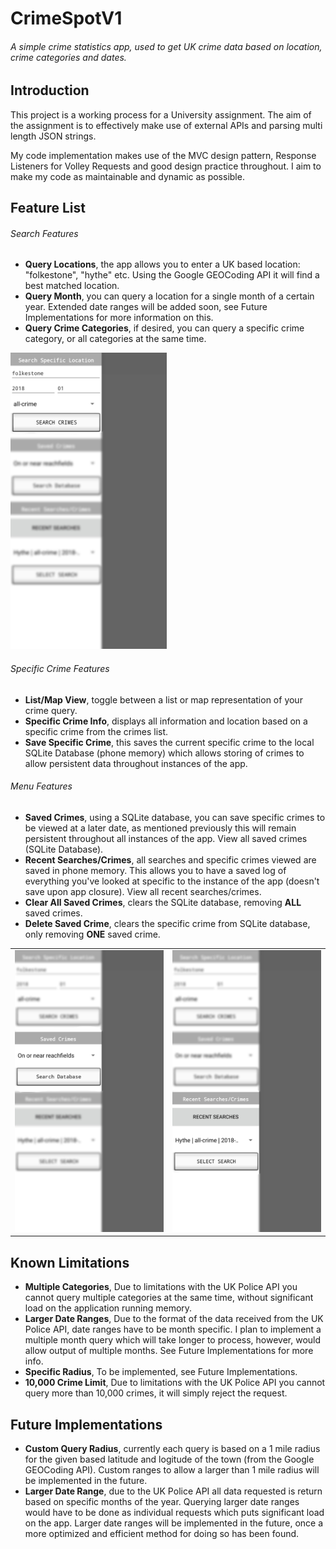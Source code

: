 # CrimeSpotV1
###### A simple crime statistics app, used to get UK crime data based on location, crime categories and dates.

## Introduction

This project is a working process for a University assignment. The aim of the assignment is to effectively make use of external APIs and parsing multi length JSON strings.

My code implementation makes use of the MVC design pattern, Response Listeners for Volley Requests and good design practice throughout. I aim to make my code as maintainable and dynamic as possible.

## Feature List
###### Search Features
* **Query Locations**, the app allows you to enter a UK based location: "folkestone", "hythe" etc. Using the Google GEOCoding API it will find a best matched location.
* **Query Month**, you can query a location for a single month of a certain year. Extended date ranges will be added soon, see Future Implementations for more information on this.
* **Query Crime Categories**, if desired, you can query a specific crime category, or all categories at the same time.
<img src="app_nav_search.jpg" width="250" title="A simple search request.">

###### Specific Crime Features
* **List/Map View**, toggle between a list or map representation of your crime query.
* **Specific Crime Info**, displays all information and location based on a specific crime from the crimes list. 
* **Save Specific Crime**, this saves the current specific crime to the local SQLite Database (phone memory) which allows storing of crimes to allow persistent data throughout instances of the app.


###### Menu Features
* **Saved Crimes**, using a SQLite database, you can save specific crimes to be viewed at a later date, as mentioned previously this will remain persistent throughout all instances of the app. View all saved crimes (SQLite Database).
* **Recent Searches/Crimes**, all searches and specific crimes viewed are saved in phone memory. This allows you to have a saved log of everything you've looked at specific to the instance of the app (doesn't save upon app closure). View all recent searches/crimes.
* **Clear All Saved Crimes**, clears the SQLite database, removing **ALL** saved crimes.
* **Delete Saved Crime**, clears the specific crime from SQLite database, only removing **ONE** saved crime.

<table style="width:100%">
  <tr>
    <td>
      <img src="app_nav_saved.jpg" width="250" title="A simple search request.">
    </td>
    <td>
      <img src="app_nav_recent.jpg" width="250" title="A simple search request.">
    </td>
  </tr>
  </table>

## Known Limitations
* **Multiple Categories**, Due to limitations with the UK Police API you cannot query multiple categories at the same time, without significant load on the application running memory.
* **Larger Date Ranges**, Due to the format of the data received from the UK Police API, date ranges have to be month specific. I plan to implement a multiple month query which will take longer to process, however, would allow output of multiple months. See Future Implementations for more info.
* **Specific Radius**, To be implemented, see Future Implementations.
* **10,000 Crime Limit**, Due to limitations with the UK Police API you cannot query more than 10,000 crimes, it will simply reject the request.


## Future Implementations
* **Custom Query Radius**, currently each query is based on a 1 mile radius for the given based latitude and logitude of the town (from the Google GEOCoding API). Custom ranges to allow a larger than 1 mile radius will be implemented in the future.
* **Larger Date Range**, due to the UK Police API all data requested is return based on specific months of the year. Querying larger date ranges would have to be done as individual requests which puts significant load on the app. Larger date ranges will be implemented in the future, once a more optimized and efficient method for doing so has been found.
